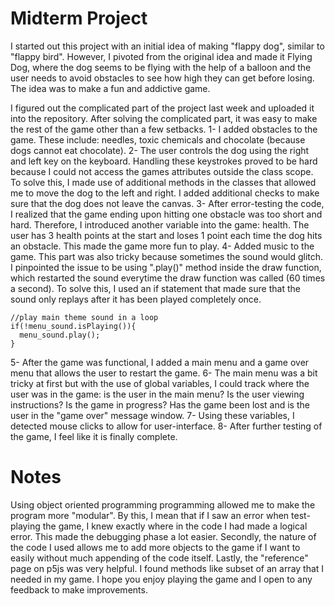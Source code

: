 # Midterm Project
I started out this project with an initial idea of making "flappy dog", similar to "flappy bird". However, I pivoted from the original idea and made it Flying Dog, where the dog seems to be flying with the help of a balloon and the user needs to avoid obstacles to see how high they can get before losing. The idea was to make a fun and addictive game.

I figured out the complicated part of the project last week and uploaded it into the repository. After solving the complicated part, it was easy to make the rest of the game other than a few setbacks.
1- I added obstacles to the game. These include: needles, toxic chemicals and chocolate (because dogs cannot eat chocolate).
2- The user controls the dog using the right and left key on the keyboard. Handling these keystrokes proved to be hard because I could not access the games attributes outside the class scope. To solve this, I made use of additional methods in the classes that allowed me to move the dog to the left and right. I added additional checks to make sure that the dog does not leave the canvas.
3- After error-testing the code, I realized that the game ending upon hitting one obstacle was too short and hard. Therefore, I introduced another variable into the game: health. The user has 3 health points at the start and loses 1 point each time the dog hits an obstacle. This made the game more fun to play.
4- Added music to the game. This part was also tricky because sometimes the sound would glitch. I pinpointed the issue to be using ".play()" method inside the draw function, which restarted the sound everytime the draw function was called (60 times a second). To solve this, I used an if statement that made sure that the sound only replays after it has been played completely once.

```
//play main theme sound in a loop
if(!menu_sound.isPlaying()){
  menu_sound.play();
}
```
5- After the game was functional, I added a main menu and a game over menu that allows the user to restart the game.
6- The main menu was a bit tricky at first but with the use of global variables, I could track where the user was in the game: is the user in the main menu? Is the user viewing instructions? Is the game in progress? Has the game been lost and is the user in the "game over" message window.
7- Using these variables, I detected mouse clicks to allow for user-interface. 
8- After further testing of the game, I feel like it is finally complete.

# Notes
Using object oriented programming programming allowed me to make the program more "modular". By this, I mean that if I saw an error when test-playing the game, I knew exactly where in the code I had made a logical error. This made the debugging phase a lot easier. Secondly, the nature of the code I used allows me to add more objects to the game if I want to easily without much appending of the code itself. Lastly, the "reference" page on p5js was very helpful. I found methods like subset of an array that I needed in my game. I hope you enjoy playing the game and I open to any feedback to make improvements.

